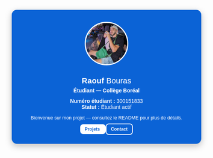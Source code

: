 <!-- Carte profil avec background bleu + image hébergée -->
<div style="border-radius:14px; padding:18px; max-width:520px;
            background:#0b63d6; color:#fff; font-family:Arial, sans-serif;
            box-shadow:0 6px 18px rgba(0,0,0,0.25); text-align:center;">
  
  <!-- Avatar rond -->
  <img src="https://github.com/CollegeBoreal/INF1084-202-25A-04/blob/c3421ed7b67967391f09cf5ffe34e97fffb1a9a1/0.PlanDeCours/300151833/unnamed.jpg" 
       alt="Raouf Bouras" 
       style="width:110px; height:110px; border-radius:50%; border:3px solid #fff; margin-bottom:12px;">
  
  <h2 style="margin:0; font-size:1.5em;">Raouf <span style="font-weight:300;">Bouras</span></h2>
  <p style="margin:6px 0 12px 0; font-weight:bold;">Étudiant — Collège Boréal</p>
  
  <ul style="margin:0; padding-left:0; list-style:none;">
    <li><strong>Numéro étudiant :</strong> 300151833</li>
    <li><strong>Statut :</strong> Étudiant actif</li>
  </ul>
  
  <p style="margin-top:14px; font-size:0.9em;">
    Bienvenue sur mon projet — consultez le README pour plus de détails.
  </p>
  
  <p>
    <a href="#" style="text-decoration:none; background:#fff; color:#0b63d6; 
                       padding:6px 12px; border-radius:8px; font-size:0.85em; font-weight:bold;">
      Projets
    </a>
    <a href="#" style="text-decoration:none; border:2px solid #fff; color:#fff; 
                       padding:6px 12px; border-radius:8px; font-size:0.85em; font-weight:bold;">
      Contact
    </a>
  </p>
</div>
